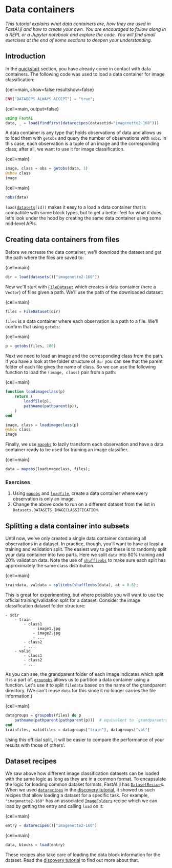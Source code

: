 # Data containers

*This tutorial explains what data containers are, how they are used in FastAI.jl and how to create your own. You are encouraged to follow along in a REPL or a Jupyter notebook and explore the code. You will find small exercises at the end of some sections to deepen your understanding.*

## Introduction

In the [quickstart](quickstart.md) section, you have already come in contact with data containers. The following code was used to load a data container for image classification:

{cell=main, show=false resultshow=false}
```julia
ENV["DATADEPS_ALWAYS_ACCEPT"] = "true";
```

{cell=main, output=false}
```julia
using FastAI
data, _ = load(findfirst(datarecipes(datasetid="imagenette2-160")))
```

A data container is any type that holds observations of data and allows us to load them with `getobs` and query the number of observations with `nobs`. In this case, each observation is a tuple of an image and the corresponding class; after all, we want to use it for image classification. 

{cell=main}
```julia
image, class = obs = getobs(data, 1)
@show class
image
```

{cell=main}
```julia
nobs(data)
```

`load(`[`datasets`](#)`[id])` makes it easy to a load a data container that is compatible with some block types, but to get a better feel for what it does, let's look under the hood by creating the same data container using some mid-level APIs.

## Creating data containers from files

Before we recreate the data container, we'll download the dataset and get the path where the files are saved to:

{cell=main}
```julia
dir = load(datasets()["imagenette2-160"])
```

Now we'll start with [`FileDataset`](#) which creates a data container (here a `Vector`) of files given a path. We'll use the path of the downloaded dataset:

{cell=main}
```julia
files = FileDataset(dir)
```

`files` is a data container where each observation is a path to a file. We'll confirm that using `getobs`:


{cell=main}
```julia
p = getobs(files, 100)
```

Next we need to load an image and the corresponding class from the path. If you have a look at the folder structure of `dir` you can see that the parent folder of each file gives the name of class. So we can use the following function to load the `(image, class)` pair from a path:

{cell=main}
```julia
function loadimageclass(p)
    return (
        loadfile(p),
        pathname(pathparent(p)),
    )
end

image, class = loadimageclass(p)
@show class
image
```

Finally, we use [`mapobs`](#) to lazily transform each observation and have a data container ready to be used for training an image classifier.

{cell=main}
```julia
data = mapobs(loadimageclass, files);
```

### Exercises 

1. Using [`mapobs`](#) and [`loadfile`](#), create a data container where every observation is only an image.
2. Change the above code to run on a different dataset from the list in `Datasets.DATASETS_IMAGECLASSIFICATION`.


## Splitting a data container into subsets

Until now, we've only created a single data container containing all observations in a dataset. In practice, though, you'll want to have at least a training and validation split. The easiest way to get these is to randomly split your data container into two parts. Here we split `data` into 80% training and 20% validation data. Note the use of [`shuffleobs`](#) to make sure each split has approximately the same class distribution.

{cell=main}
```julia
traindata, valdata = splitobs(shuffleobs(data), at = 0.8);
```

This is great for experimenting, but where possible you will want to use the official training/validation split for a dataset. Consider the image classification dataset folder structure:

```
- $dir
    - train
        - class1
            - image1.jpg
            - image2.jpg
            - ...
        - class2
        - ...
    - valid
        - class1
        - class2
        - ...
```

As you can see, the grandparent folder of each image indicates which split it is a part of. [`groupobs`](#) allows us to partition a data container using a function. Let's use it to split `filedata` based on the name of the grandparent directory. (We can't reuse `data` for this since it no longer carries the file information.)

{cell=main}
```julia
datagroups = groupobs(files) do p
    pathname(pathparent(pathparent(p)))  # equivalent to `grandparentname(p)`
end
trainfiles, validfiles = datagroups["train"], datagroups["val"]
```

Using this official split, it will be easier to compare the performance of your results with those of others'. 


## Dataset recipes

We saw above how different image classification datasets can be loaded with the same logic as long as they are in a common format. To encapsulate the logic for loading common dataset formats, FastAI.jl has [`DatasetRecipe`](#)s. When we used [`datarecipes`](#) in the [discovery tutorial](discovery.md), it showed us such recipes that allow loading a dataset for a specific task. For example, `"imagenette2-160"` has an associated [`ImageFolders`](#) recipe which we can load by getting the entry and calling `load` on it:

{cell=main}
```julia
entry = datarecipes()["imagenette2-160"]
```

{cell=main}
```julia
data, blocks = load(entry)
```

These recipes also take care of loading the data block information for the dataset. Read the [discovery tutorial](discovery.md) to find out more about that.